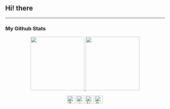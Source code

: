 ## Hi! there


----

### My Github Stats
<p align="center">
  <a href="#">
    <img src="https://github-readme-stats.vercel.app/api?username=sysnar&show_icons=true&theme=radical" height="170px">
  </a>
  <a href="#">
    <img src="https://github-readme-stats.vercel.app/api/top-langs/?username=sysnar&hide=html,scss,css,ejs&layout=compact" height="170px">
  </a>
</p>

<p align="center">
  <img alt="Typescript" src ="https://img.shields.io/badge/Typescript-3178C6.svg?&style=for-the-badge&logo=Typescript&logoColor=white" height="25px"/>
  <img alt="Javascript" src ="https://img.shields.io/badge/Javascript-F7DF1E.svg?&style=for-the-badge&logo=Javascript&logoColor=white" height="25px"/>
  <img alt="Nestjs" src ="https://img.shields.io/badge/Nestjs-E0234E.svg?&style=for-the-badge&logo=Nestjs&logoColor=white" height="25px"/>
  <img alt="React" src ="https://img.shields.io/badge/React-61DAFB.svg?&style=for-the-badge&logo=React&logoColor=white" height="25px"/>
</p>
